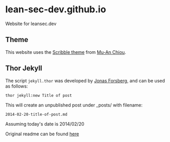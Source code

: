 lean-sec-dev.github.io
====================

Website for leansec.dev

## Theme
This website uses the [Scribble theme](https://github.com/muan/scribble) from [Mu-An Chiou](https://github.com/muan).

## Thor Jekyll
The script `jekyll.thor` was developed by [Jonas Forsberg](http://jonasforsberg.se/2012/12/28/create-jekyll-posts-from-the-command-line), and can be used as follows:

    thor jekyll:new Title of post

This will create an unpublished post under _posts/ with filename:
    
    2014-02-20-title-of-post.md

Assuming today's date is 2014/02/20

Original readme can be found [here](https://github.com/raviriley/agency-jekyll-theme-starter)

